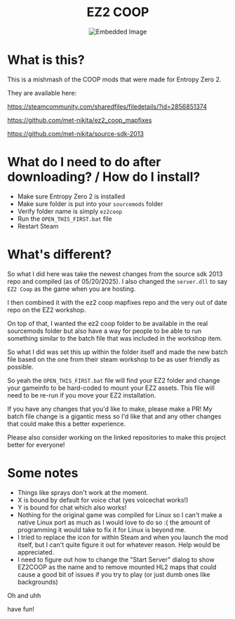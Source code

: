 <h1 align="center">EZ2 COOP</h1>

<p align="center">
  <img src="https://i.imgur.com/b23fF7O.jpeg" alt="Embedded Image" style="max-width: 100%; height: auto;">
</p>

# What is this?

This is a mishmash of the COOP mods that were made for Entropy Zero 2.

They are available here:

https://steamcommunity.com/sharedfiles/filedetails/?id=2856851374

https://github.com/met-nikita/ez2_coop_mapfixes

https://github.com/met-nikita/source-sdk-2013

# What do I need to do after downloading? / How do I install?

- Make sure Entropy Zero 2 is installed 
- Make sure folder is put into your `sourcemods` folder
- Verify folder name is simply `ez2coop`
- Run the `OPEN_THIS_FIRST.bat` file
- Restart Steam


# What's different? 
So what I did here was take the newest changes from the source sdk 2013 repo and compiled (as of 05/20/2025). I also changed the `server.dll` to say `EZ2 Coop` as the game when you are hosting.

I then combined it with the ez2 coop mapfixes repo and the very out of date repo on the EZ2 workshop.

On top of that, I wanted the ez2 coop folder to be available in the real sourcemods folder but also have a way for people to be able to run something similar to the batch file that was included in the workshop item.

So what I did was set this up within the folder itself and made the new batch file based on the one from their steam workshop to be as user friendly as possible.

So yeah the `OPEN_THIS_FIRST.bat` file will find your EZ2 folder and change your gameinfo to be hard-coded to mount your EZ2 assets. This file will need to be re-run if you move your EZ2 installation.

If you have any changes that you'd like to make, please make a PR! My batch file change is a gigantic mess so I'd like that and any other changes that could make this a better experience.

Please also consider working on the linked repositories to make this project better for everyone! 

# Some notes

- Things like sprays don't work at the moment. 
- X is bound by default for voice chat (yes voicechat works!) 
- Y is bound for chat which also works! 
- Nothing for the original game was compiled for Linux so I can't make a native Linux port as much as I would love to do so :( the amount of programming it would take to fix it for Linux is beyond me.
- I tried to replace the icon for within Steam and when you launch the mod itself, but I can't quite figure it out for whatever reason. Help would be appreciated. 
- I need to figure out how to change the "Start Server" dialog to show EZ2COOP as the name and to remove mounted HL2 maps that could cause a good bit of issues if you try to play (or just dumb ones like backgrounds)

Oh and uhh

have fun!
